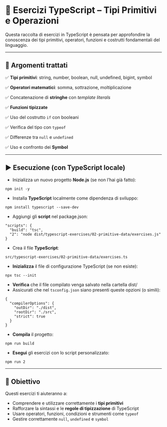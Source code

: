 # 📘 Esercizi TypeScript – Tipi Primitivi e Operazioni

Questa raccolta di esercizi in TypeScript è pensata per approfondire la conoscenza dei tipi primitivi, operatori, funzioni e costrutti fondamentali del linguaggio.

---

## 🧠 Argomenti trattati

✅ **Tipi primitivi**: string, number, boolean, null, undefined, bigint, symbol

✅ **Operatori matematici**: somma, sottrazione, moltiplicazione

✅ Concatenazione di **stringhe** con *template literals*

✅ **Funzioni tipizzate**

✅ Uso del costrutto ```if``` con booleani

✅ Verifica del tipo con ```typeof```

✅ Differenze tra ```null``` e ```undefined```

✅ Uso e confronto dei **Symbol**

---

## ▶️ Esecuzione (con TypeScript locale)


* Inizializza un nuovo progetto **Node.js** (se non l’hai già fatto):

```
npm init -y
```

* Installa **TypeScript** localmente come dipendenza di sviluppo:

```
npm install typescript --save-dev
```

* Aggiungi gli **script** nel package.json:

```
"scripts": {
  "build": "tsc",
  "2": "node dist/typescript-exercises/02-primitive-data/exercises.js"
}
```

* Crea il file **TypeScript**:

```
src/typescript-exercises/02-primitive-data/exercises.ts
```

* **Inizializza** il file di configurazione TypeScript (se non esiste):

```
npx tsc --init
```

* **Verifica** che il file compilato venga salvato nella cartella dist/
* Assicurati che nel `tsconfig.json` siano presenti queste opzioni (o simili):

```
{
  "compilerOptions": {
    "outDir": "./dist",
    "rootDir": "./src",
    "strict": true
  }
}
```

* **Compila** il progetto:

```
npm run build
``` 


* **Esegui** gli esercizi con lo script personalizzato:

```
npm run 2
```
---

## 🎯 Obiettivo

Questi esercizi ti aiuteranno a:

- Comprendere e utilizzare correttamente i **tipi primitivi**
- Rafforzare la sintassi e le **regole di tipizzazione** di TypeScript
- Usare operatori, funzioni, condizioni e strumenti come ```typeof```
- Gestire correttamente ```null```, ```undefined``` e ```symbol```